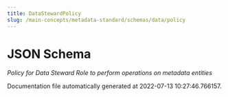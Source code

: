 ```yaml
---
title: DataStewardPolicy
slug: /main-concepts/metadata-standard/schemas/data/policy
---
```


# JSON Schema

*Policy for Data Steward Role to perform operations on metadata entities*



Documentation file automatically generated at 2022-07-13 10:27:46.766157.
